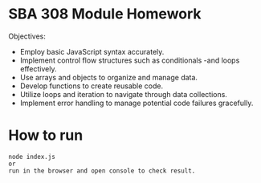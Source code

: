 # SBA 308 Module Homework
Objectives:
- Employ basic JavaScript syntax accurately.
- Implement control flow structures such as conditionals -and loops effectively.
- Use arrays and objects to organize and manage data.
- Develop functions to create reusable code.
- Utilize loops and iteration to navigate through data collections.
- Implement error handling to manage potential code failures gracefully.

# How to run
```
node index.js 
or 
run in the browser and open console to check result.
```
